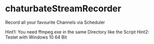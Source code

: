 # chaturbateStreamRecorder
Record all your favourite Channels via Scheduler


Hint1: You need ffmpeg.exe in the same Directory like the Script
Hint2: Testet with Windows 10 64 Bit
